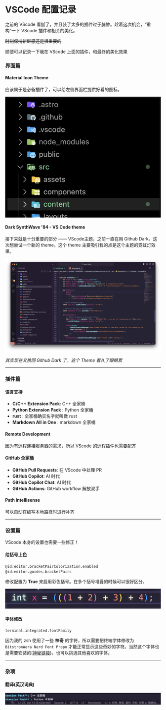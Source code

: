 # VSCode 配置记录

之前的 VScode 看腻了，并且装了太多的插件过于臃肿。趁着这次机会，“重构”一下 VScode 插件和相关的美化。

~~时刻保持新鲜感还是很重要的~~

顺便可以记录一下我在 VScode 上面的插件，和最终的美化效果

### 界面篇

#### Material Icon Theme

应该属于是必备插件了，可以给左侧界面栏提供好看的图标。

![alt text](./assets/image.png)

#### Dark SynthWave '84 - VS Code theme

接下来就是十分重要的部分 —— VScode主题，之前一直在用 Github Dark。这次想尝试一个新的 theme。这个 theme 主要吸引我的点是这个主题的霓虹灯效果。

![alt text](./assets/image2.png)

*其实现在又换回 Github Dark 了，这个 Theme 看久了眼睛累*

---

### 插件篇

#### 语言支持

- **C/C++ Extension Pack**: C++ 全家桶
- **Python Extension Pack** : Python 全家桶
- **rust** : 全家桶确实名字就叫做 rust
- **Markdown All in One** : markdown 全家桶

#### Remote Development

因为有远程连接服务器的需求，所以 VScode 的远程插件也需要配齐

#### GitHub 全家桶

- **GitHub Pull Requests**: 在 VScode 中处理 PR
- **GitHub Copilot**: AI 时代
- **GitHub Copilot Chat**: AI 时代
- **GitHub Actions**: GitHub workflow 解放双手

#### Path Intellisense

可以自动在编写本地路径时进行补齐


---

### 设置篇

VScode 本身的设置也需要一些修正！

#### 给括号上色

`@id:editor.bracketPairColorization.enabled @id:editor.guides.bracketPairs`

修改配置为 **True** 来启用彩色括号。在多个括号堆叠的时候可以很好区分。

![alt text](./assets/image3.png)

#### 字体修改

`terminal.integrated.fontFamily`

因为我的 zsh 使用了一些 **神奇** 的字符，所以需要把终端字体修改为 `BitstromWera Nerd Font Propo` 才能正常显示这些奇妙的字符。当然这个字体也是需要安装的([神秘链接](https://www.nerdfonts.com/font-downloads))。也可以挑选其他喜欢的字体。

---

### 杂项

#### 翻译(英汉词典)


![alt text](./assets/image4.png)
